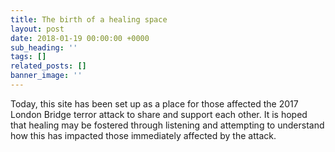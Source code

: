 ```yaml
---
title: The birth of a healing space
layout: post
date: 2018-01-19 00:00:00 +0000
sub_heading: ''
tags: []
related_posts: []
banner_image: ''
---
```

Today, this site has been set up as a place for those affected the 2017 London Bridge terror attack to share and support each other. It is hoped that healing may be fostered through listening and attempting to understand how this has impacted those immediately affected by the attack.